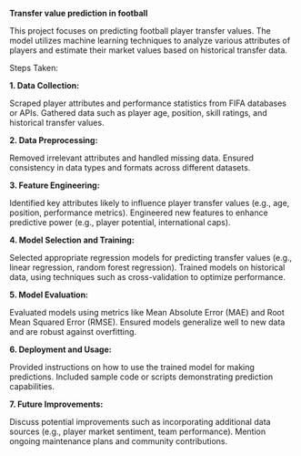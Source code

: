 **Transfer value prediction in football**


This project focuses on predicting football player transfer values. The model utilizes machine learning techniques to analyze various attributes of players and estimate their market values based on historical transfer data.

Steps Taken:

**1. Data Collection:**

Scraped player attributes and performance statistics from FIFA databases or APIs.
Gathered data such as player age, position, skill ratings, and historical transfer values.

**2. Data Preprocessing:**

Removed irrelevant attributes and handled missing data.
Ensured consistency in data types and formats across different datasets.

**3. Feature Engineering:**

Identified key attributes likely to influence player transfer values (e.g., age, position, performance metrics).
Engineered new features to enhance predictive power (e.g., player potential, international caps).

**4. Model Selection and Training:**

Selected appropriate regression models for predicting transfer values (e.g., linear regression, random forest regression).
Trained models on historical data, using techniques such as cross-validation to optimize performance.

**5. Model Evaluation:**

Evaluated models using metrics like Mean Absolute Error (MAE) and Root Mean Squared Error (RMSE).
Ensured models generalize well to new data and are robust against overfitting.

**6. Deployment and Usage:**

Provided instructions on how to use the trained model for making predictions.
Included sample code or scripts demonstrating prediction capabilities.

**7. Future Improvements:**

Discuss potential improvements such as incorporating additional data sources (e.g., player market sentiment, team performance).
Mention ongoing maintenance plans and community contributions.
